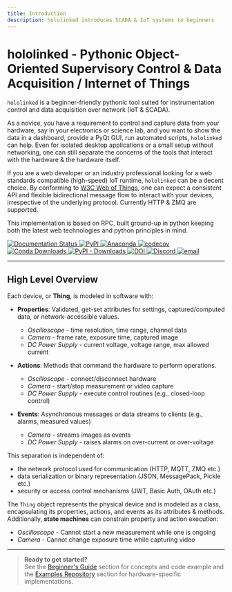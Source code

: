 ```yaml
---
title: Introduction
description: hololinked introduces SCADA & IoT systems to beginners
---
```


# hololinked - Pythonic Object-Oriented Supervisory Control & Data Acquisition / Internet of Things

`hololinked` is a beginner-friendly pythonic tool suited for instrumentation control and data acquisition over network (IoT & SCADA).

As a novice, you have a requirement to control and capture data from your hardware, say in your electronics or science lab, and you want to show the data in a dashboard, provide a PyQt GUI, run automated scripts, `hololinked` can help. Even for isolated desktop applications or a small setup without networking, one can still separate the concerns of the tools that interact with the hardware & the hardware itself.

If you are a web developer or an industry professional looking for a web standards compatible (high-speed) IoT runtime, `hololinked` can be a decent choice. By conforming to [W3C Web of Things](https://www.w3.org/WoT/), one can expect a consistent API and flexible bidirectional message flow to interact with your devices, irrespective of the underlying protocol. Currently HTTP & ZMQ are supported.

This implementation is based on RPC, built ground-up in python keeping both the latest web technologies and python principles in mind.

<div align="left">

<a href="https://github.com/hololinked-dev/docs">
    <img src="https://img.shields.io/github/actions/workflow/status/hololinked-dev/docs/ci.yaml?label=Build%20And%20Publish%20Docs" alt="Documentation Status">
</a>
<a href="https://pypi.org/project/hololinked/">
    <img src="https://img.shields.io/pypi/v/hololinked?label=pypi%20package" alt="PyPI">
</a>
<a href="https://anaconda.org/conda-forge/hololinked">
    <img src="https://anaconda.org/conda-forge/hololinked/badges/version.svg" alt="Anaconda">
</a>
<a href="https://codecov.io/github/hololinked-dev/hololinked">
    <img src="https://codecov.io/github/hololinked-dev/hololinked/graph/badge.svg?token=5DI4XJ2KX9" alt="codecov">
</a>
<a href="https://anaconda.org/conda-forge/hololinked">
    <img src="https://img.shields.io/conda/d/conda-forge/hololinked" alt="Conda Downloads">
</a>
<a href="https://pypistats.org/packages/hololinked">
    <img src="https://img.shields.io/pypi/dm/hololinked?label=pypi%20downloads" alt="PyPI - Downloads">
</a>
<a href="https://doi.org/10.5281/zenodo.12802841">
    <img src="https://zenodo.org/badge/DOI/10.5281/zenodo.15155942.svg" alt="DOI">
</a>
<a href="https://discord.com/invite/kEz87zqQXh">
    <img src="https://img.shields.io/discord/1265289049783140464?label=Discord%20Members&amp;logo=discord" alt="Discord">
</a>
<a href="mailto:info@hololinked.dev">
    <img src="https://img.shields.io/badge/email-brown" alt="email">
</a>

</div>

---

## High Level Overview

Each device, or **Thing**, is modeled in software with:

- **Properties**: Validated, get-set attributes for settings, captured/computed data, or network-accessible values.

    - _Oscilloscope_ - time resolution, time range, channel data
    - _Camera_ - frame rate, exposure time, captured image
    - _DC Power Supply_ - current voltage, voltage range, max allowed current

- **Actions**: Methods that command the hardware to perform operations.

    - _Oscilloscope_ - connect/disconnect hardware
    - _Camera_ - start/stop measurement or video capture
    - _DC Power Supply_ - execute control routines (e.g., closed-loop control)

- **Events**: Asynchronous messages or data streams to clients (e.g., alarms, measured values)

    - _Camera_ - streams images as events
    - _DC Power Supply_ - raises alarms on over-current or over-voltage

This separation is independent of:

- the network protocol used for communication (HTTP, MQTT, ZMQ etc.)
- data serialization or binary representation (JSON, MessagePack, Pickle etc.)
- security or access control mechanisms (JWT, Basic Auth, OAuth etc.)

The `Thing` object represents the physical device and is modeled as a class, encapsulating its properties, actions, and events as its attributes & methods. Additionally, **state machines** can constrain property and action execution:

- _Oscilloscope_ - Cannot start a new measurement while one is ongoing
- _Camera_ - Cannot change exposure time while capturing video

---

> **Ready to get started?**  
> See the [Beginner's Guide](#beginner-guide) section for concepts and code example and the [Examples Repository](https://github.com/hololinked-dev/examples) section for hardware-specific implementations.

